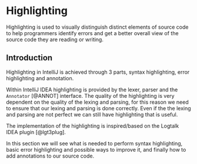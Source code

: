 # Highlighting

Highlighting is used to visually distinguish distinct elements of source code to help programmers
identify errors and get a better overall view of the source code they are reading or writing.

## Introduction

Highlighting in IntelliJ is achieved through 3 parts, syntax highlighting, error highlighting and
annotation.

Within IntelliJ IDEA highlighting is provided by the lexer, parser and the `Annotator` [@ANNOT] interface.
The quality of the highlighting is very dependent on the quality of the lexing and parsing, for this
reason we need to ensure that our lexing and parsing is done correctly. Even if the the lexing and
parsing are not perfect we can still have highlighting that is useful.

The implementation of the highlighting is inspired/based on the Logtalk IDEA plugin [@lgt3plug].

In this section we will see what is needed to perform syntax highlighting, basic error highlighting
and possible ways to improve it, and finally how to add annotations to our source code.

